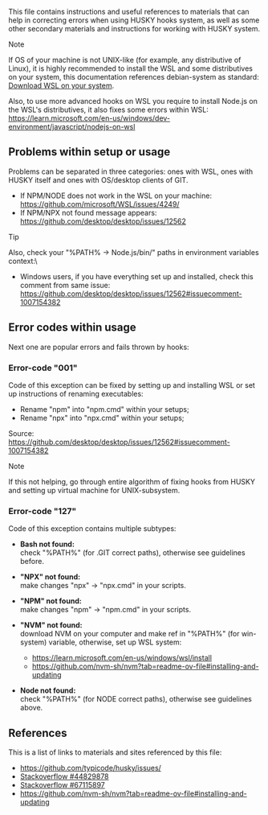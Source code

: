 This file contains instructions and useful references to materials that can help in correcting errors when using HUSKY hooks system, as well as some other secondary materials and instructions for working with HUSKY system.

> [!Note]
> If OS of your machine is not UNIX-like (for example, any distributive of Linux), it is highly recommended to install the WSL and some distributives on your system, this documentation references debian-system as standard:\
> [Download WSL on your system](https://learn.microsoft.com/en-us/windows/wsl/install).

Also, to use more advanced hooks on WSL you require to install Node.js on the WSL's distributives, it also fixes some errors within WSL:\
https://learn.microsoft.com/en-us/windows/dev-environment/javascript/nodejs-on-wsl

## Problems within setup or usage

Problems can be separated in three categories: ones with WSL, ones with HUSKY itself and ones with OS/desktop clients of GIT.

- If NPM/NODE does not work in the WSL on your machine:\
  https://github.com/microsoft/WSL/issues/4249/
- If NPM/NPX not found message appears:\
  https://github.com/desktop/desktop/issues/12562
> [!Tip]
> Also, check your "%PATH% → Node.js/bin/" paths in environment variables context:\
> - Windows users, if you have everything set up and installed, check this comment from same issue:\
>   https://github.com/desktop/desktop/issues/12562#issuecomment-1007154382


## Error codes within usage

Next one are popular errors and fails thrown by hooks:

### Error-code "001"

Code of this exception can be fixed by setting up and installing WSL or set up instructions of renaming executables:

- Rename "npm" into "npm.cmd" within your setups;
- Rename "npx" into "npx.cmd" within your setups;

Source:\
https://github.com/desktop/desktop/issues/12562#issuecomment-1007154382

> [!Note]
> If this not helping, go through entire algorithm of fixing hooks from HUSKY and setting up virtual machine for UNIX-subsystem.

### Error-code "127"

Code of this exception contains multiple subtypes:

- **Bash not found:**\
  check "%PATH%" (for .GIT correct paths), otherwise see guidelines before.

- **"NPX" not found:**\
  make changes "npx" → "npx.cmd" in your scripts.

- **"NPM" not found:**\
  make changes "npm" → "npm.cmd" in your scripts.

- **"NVM" not found:**\
  download NVM on your computer and make ref in "%PATH%" (for win-system) variable, otherwise, set up WSL system:
    - https://learn.microsoft.com/en-us/windows/wsl/install
    - https://github.com/nvm-sh/nvm?tab=readme-ov-file#installing-and-updating

- **Node not found:**\
  check "%PATH%" (for NODE correct paths), otherwise see guidelines above.

## References

This is a list of links to materials and sites
referenced by this file:

- https://github.com/typicode/husky/issues/
- [Stackoverflow #44829878](https://stackoverflow.com/questions/44829878/)
- [Stackoverflow #67115897](https://stackoverflow.com/questions/67115897/)
- https://github.com/nvm-sh/nvm?tab=readme-ov-file#installing-and-updating
